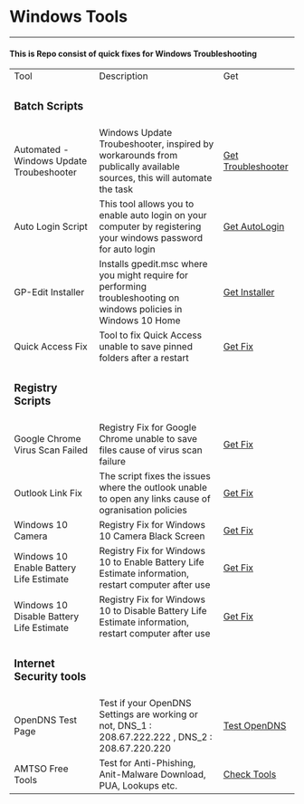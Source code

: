 <body>
    <h1>Windows Tools</h1>
    <hr>
    <h4>This is Repo consist of quick fixes for Windows Troubleshooting</h4>
    <table>
        <tr>
        <td>Tool</td> 
        <td>Description</td> 
        <td>Get</td> 
        </tr>
        <tr>
        <td><h3>Batch Scripts</h3></td>
        </tr>
        <tr>
            <td>Automated - Windows Update Troubeshooter</td>
            <td>Windows Update Troubeshooter, inspired by workarounds from publically available sources, this will automate the task</td>
            <td>
                <a href="/bin/Batch/batch-automated-windows-update-troubleshooter.zip" download="windows-update-troubleshooter.zip">Get Troubleshooter</a>
            </td>
        </tr>
        <tr>
            <td>Auto Login Script</td>
            <td>This tool allows you to enable auto login on your computer by registering your windows password for auto login</td>
            <td>
                <a href="/bin/Batch/batch-auto-login-without-password.zip" download="auto-login.zip">Get AutoLogin</a>
            </td>
        </tr>
        <tr>
            <td>GP-Edit Installer</td>
            <td>Installs gpedit.msc where you might require for performing troubleshooting on windows policies in Windows 10 Home</td>
            <td>
                <a href="/bin/Batch/batch-gpedit-installer.zip" download="install-gpedit.msc.zip">Get Installer</a>
            </td>
        </tr>
        <tr>
            <td>Quick Access Fix</td>
            <td>Tool to fix Quick Access unable to save pinned folders after a restart</td>
            <td>
                <a href="/bin/Batch/batch-quickaccess-fix.zip" download="quickaccess-fix.zip">Get Fix</a>
            </td>
        </tr>
        <tr>
        <td><h3>Registry Scripts</h3></td>
        <tr>
            <td>Google Chrome Virus Scan Failed</td>
            <td>Registry Fix for Google Chrome unable to save files cause of virus scan failure</td>
            <td>
                <a href="/bin/RegFix/Regfix-google_chrome-virus-scan-issue.zip" download="google-chrome-fix.zip">Get Fix</a>
            </td>
        </tr>
        <tr>
            <td>Outlook Link Fix</td>
            <td>The script fixes the issues where the outlook unable to open any links cause of ogranisation policies</td>
            <td>
                <a href="/bin/RegFix/Regfix-outlook-link-issue.zip" download="outlook-fix.zip">Get Fix</a>
            </td>
        </tr>
        <tr>
            <td>Windows 10 Camera</td>
            <td>Registry Fix for Windows 10 Camera Black Screen</td>
            <td>
                <a href="/bin/RegFix/Regfix-windows-10-camera.zip" download="camera-fix.zip">Get Fix</a>
            </td>
        </tr>
        <tr>
            <td>Windows 10 Enable Battery Life Estimate</td>
            <td>Registry Fix for Windows 10 to Enable Battery Life Estimate information, restart computer after use</td>
            <td>
                <a href="/bin/RegFix/Regfix-EnableBatteryIconTimeRemaining.zip" download="Regfix-EnableBatteryIconTimeRemaining.zip">Get Fix</a>
            </td>
        </tr>
        <tr>
            <td>Windows 10 Disable Battery Life Estimate</td>
            <td>Registry Fix for Windows 10 to Disable Battery Life Estimate information, restart computer after use</td>
            <td>
                <a href="/bin/RegFix/RegFix-DisableBatteryIconTimeRemaining.zip" download="RegFix-DisableBatteryIconTimeRemaining.zip">Get Fix</a>
            </td>
        </tr>
    <tr>
        <td><h3>Internet Security tools</h3></td>
        <tr>
            <td>OpenDNS Test Page</td>
            <td>Test if your OpenDNS Settings are working or not, DNS_1 : 208.67.222.222 , DNS_2 : 208.67.220.220</td>
            <td>
                <a href="https://welcome.opendns.com/" target="_blank">Test OpenDNS</a>
            </td>
        </tr>
        <tr>
            <td>AMTSO Free Tools</td>
            <td>Test for Anti-Phishing, Anit-Malware Download, PUA, Lookups etc.</td>
            <td>
                <a href="https://www.amtso.org/security-features-check/" target="_blank">Check Tools</a>
            </td>
        </tr>
    </tr>
    </table>
</body>